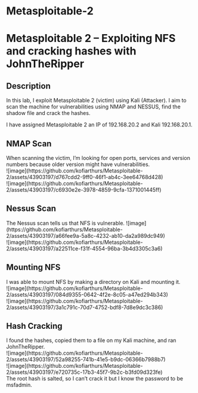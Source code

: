 # Metasploitable-2
<h1>Metasploitable 2 – Exploiting NFS and cracking hashes with JohnTheRipper</h1>

<h2>Description</h2>
In this lab, I exploit Metasploitable 2 (victim) using Kali (Attacker). I aim to scan the machine for vulnerabilities using NMAP and NESSUS, find the shadow file and crack the hashes.

I have assigned Metasploitable 2 an IP of 192.168.20.2 and Kali 192.168.20.1.

<h2>NMAP Scan</h2>
When scanning the victim, I’m looking for open ports, services and version numbers because older version might have vulnerabilities.</br>
![image](https://github.com/kofiarthurs/Metasploitable-2/assets/43903197/d767cdd2-9ff0-46f1-ab4c-3ee64768d428)</br>
![image](https://github.com/kofiarthurs/Metasploitable-2/assets/43903197/c6930e2e-3978-4859-9cfa-1371001445ff)

<h2>Nessus Scan</h2>
The Nessus scan tells us that NFS is vulnerable. 
![image](https://github.com/kofiarthurs/Metasploitable-2/assets/43903197/a66fee9a-5a8c-4232-ab10-da2a989dc949)</br>
![image](https://github.com/kofiarthurs/Metasploitable-2/assets/43903197/a22511ce-f31f-4554-96ba-3b4d3305c3a6)</br>

<h2>Mounting NFS</h2>
I was able to mount NFS by making a directory on Kali and mounting it.</br>
![image](https://github.com/kofiarthurs/Metasploitable-2/assets/43903197/084d9355-0642-4f2e-8c05-a47ed294b343)</br>
![image](https://github.com/kofiarthurs/Metasploitable-2/assets/43903197/3a1c791c-70d7-4752-bdf8-7d8e9dc3c386)</br>

<h2>Hash Cracking</h2>
I found the hashes, copied them to a file on my Kali machine, and ran JohnTheRipper. </br>
![image](https://github.com/kofiarthurs/Metasploitable-2/assets/43903197/52a98255-741b-41e5-b9dc-06366b7988b7)</br>
![image](https://github.com/kofiarthurs/Metasploitable-2/assets/43903197/e720735c-17b3-45f7-9b2c-b3fd09d323fe)</br>
The root hash is salted, so I can’t crack it but I know the password to be msfadmin.
